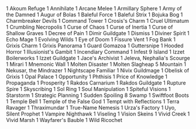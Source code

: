 1 Akoum Refuge
1 Annihilate
1 Arcane Melee
1 Armillary Sphere
1 Army of the Damned
1 Augur of Bolas
1 Baleful Force
1 Baleful Strix
1 Bojuka Bog
1 Charmbreaker Devils
1 Command Tower
1 Crosis's Charm
1 Cruel Ultimatum
1 Crumbling Necropolis
1 Curse of Chaos
1 Curse of Inertia
1 Curse of Shallow Graves
1 Decree of Pain
1 Dimir Guildgate
1 Dismiss
1 Diviner Spirit
1 Echo Mage
1 Evolving Wilds
1 Eye of Doom
1 Fissure Vent
1 Fog Bank
1 Grixis Charm
1 Grixis Panorama
1 Guard Gomazoa
1 Guttersnipe
1 Hooded Horror
1 Illusionist's Gambit
1 Incendiary Command
1 Infest
9 Island
1 Izzet Boilerworks
1 Izzet Guildgate
1 Jace's Archivist
1 Jeleva, Nephalia's Scourge
1 Mirari
1 Mnemonic Wall
1 Molten Disaster
1 Molten Slagheap
5 Mountain
1 Nekusar, the Mindrazer
1 Nightscape Familiar
1 Nivix Guildmage
1 Obelisk of Grixis
1 Opal Palace
1 Opportunity
1 Phthisis
1 Price of Knowledge
1 Propaganda
1 Prosperity
1 Rakdos Carnarium
1 Rakdos Guildgate
1 Rupture Spire
1 Skyscribing
1 Sol Ring
1 Soul Manipulation
1 Spiteful Visions
1 Starstorm
1 Strategic Planning
1 Sudden Spoiling
8 Swamp
1 Swiftfoot Boots
1 Temple Bell
1 Temple of the False God
1 Tempt with Reflections
1 Terra Ravager
1 Thraximundar
1 True-Name Nemesis
1 Urza's Factory
1 Uyo, Silent Prophet
1 Vampire Nighthawk
1 Viseling
1 Vision Skeins
1 Vivid Creek
1 Vivid Marsh
1 Wayfarer's Bauble
1 Wild Ricochet